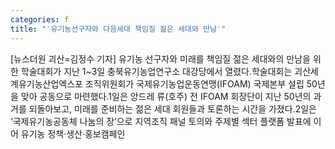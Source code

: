 ```yaml
---
categories: f
title: "′유기농선구자와 다음세대 책임질 젊은 세대와 만남′"
---
```

[뉴스더원 괴산=김정수 기자] 유기농 선구자와 미래를 책임질 젊은 세대와의 만남을 위한 학술대회가 지난 1~3일 충북유기농업연구소 대강당에서 열렸다.학술대회는 괴산세계유기농산업엑스포 조직위원회가 국제유기농업운동연맹(IFOAM) 국제본부 설립 50년을 맞아 공동으로 마련했다.1일은 앙드레 류(호주) 전 IFOAM 회장단이 지난 50년의 과거를 되돌아보고, 미래를 준비하는 젊은 세대 회원들과 토론하는 시간을 가졌다.2일은 ‘국제유기농공동체 나눔의 장’으로 지역조직 패널 토의와 주제별 섹터 플랫폼 발표에 이어 유기농 정책·생산·홍보캠페인